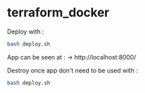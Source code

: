 # terraform_docker

Deploy with :
``` bash
bash deploy.sh
```

App can be seen at :
-> http://localhost:8000/

Destroy once app don't need to be used with :
``` bash
bash deploy.sh
```